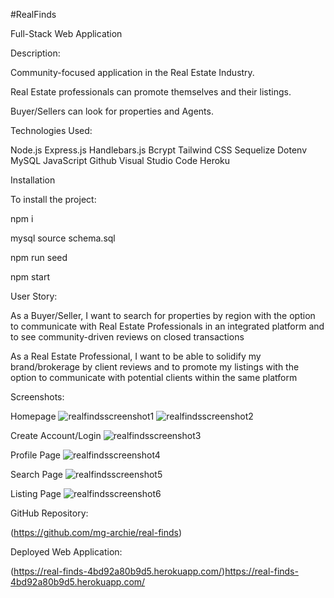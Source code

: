 #RealFinds

Full-Stack Web Application


Description:

Community-focused application in the Real Estate Industry.

Real Estate professionals can promote themselves and their listings.

Buyer/Sellers can look for properties and Agents.


Technologies Used:

Node.js
Express.js
Handlebars.js
Bcrypt
Tailwind CSS
Sequelize
Dotenv
MySQL
JavaScript
Github
Visual Studio Code
Heroku


Installation

To install the project:

npm i

mysql source schema.sql

npm run seed

npm start


User Story:

As a Buyer/Seller, I want to search for properties by region with the option to communicate with Real Estate Professionals in an integrated platform and to see community-driven reviews on closed transactions

As a Real Estate Professional, I want to be able to solidify my brand/brokerage by client reviews and to promote my listings with the option to communicate with potential clients within the same platform


Screenshots:

Homepage
![realfindsscreenshot1](https://github.com/mg-archie/real-finds/assets/149994852/dde75a4b-5ca5-4f66-8f79-edd0dde79f92)
![realfindsscreenshot2](https://github.com/mg-archie/real-finds/assets/149994852/bdf8b6f2-fbf4-4b08-afdc-0b1717a03f68)


Create Account/Login
![realfindsscreenshot3](https://github.com/mg-archie/real-finds/assets/149994852/1b2768c4-5f9d-4a98-a5d0-c459eaf9b706)


Profile Page
![realfindsscreenshot4](https://github.com/mg-archie/real-finds/assets/149994852/9987cb7c-bf3e-4ad2-a256-be8bbd8a5ed0)


Search Page
![realfindsscreenshot5](https://github.com/mg-archie/real-finds/assets/149994852/416782ad-e538-4e92-b18f-03918cd231c2)


Listing Page
![realfindsscreenshot6](https://github.com/mg-archie/real-finds/assets/149994852/cf44cbbe-ca82-4fc3-990d-5772953b1aa4)




GitHub Repository:

(https://github.com/mg-archie/real-finds)


Deployed Web Application:

(https://real-finds-4bd92a80b9d5.herokuapp.com/)https://real-finds-4bd92a80b9d5.herokuapp.com/
